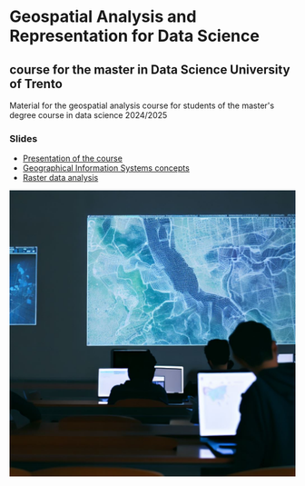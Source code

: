 # Geospatial Analysis and Representation for Data Science

## course for the master in Data Science University of Trento

Material for the geospatial analysis course for students of the master's degree course in data science 2024/2025


### Slides
- [Presentation of the course](https://docs.google.com/presentation/d/1AWuOK7_o3tprFqhYyh_Lm8j0sw0rXXUyMUBedKL9mxQ/pub?start=false&loop=false&delayms=3000)
- [Geographical Information Systems concepts
](https://docs.google.com/presentation/d/1-GkgNdFbiOBUqR-AKEmQfkZm8xKkRz43BrYWoM_YgHw/pub?start=false&loop=false&delayms=3000)
- [Raster data analysis](https://docs.google.com/presentation/d/e/2PACX-1vR8n-MMN252_yRrM74Box41QGgiOv-i80dCG73L6DE_78sSqMnfcCJYL690sK2dItRiCdYMYv0QLVN1/pub?start=false&loop=false&delayms=3000)


![](images/cover.jpg)



